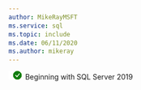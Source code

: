 ```yaml
---
author: MikeRayMSFT
ms.service: sql
ms.topic: include
ms.date: 06/11/2020
ms.author: mikeray
---
```


<Token>![Yes](../media/yes-icon.png) Beginning with SQL Server 2019</Token>